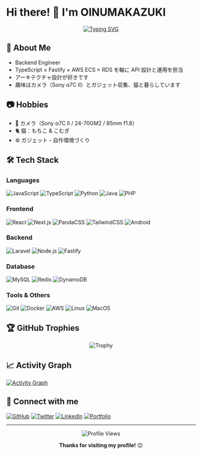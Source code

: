 # Hi there! 👋 I'm OINUMAKAZUKI

<div align="center">

[![Typing SVG](https://readme-typing-svg.herokuapp.com?font=Fira+Code&pause=1000&color=2E9EF7&center=true&vCenter=true&width=435&lines=Software+Developer;Open+Source+Enthusiast;Always+learning+new+things)](https://git.io/typing-svg)

</div>

## 🚀 About Me

- Backend Engineer
- TypeScript × Fastify × AWS ECS × RDS を軸に API 設計と運用を担当
- アーキテクチャ設計が好きです
- 趣味はカメラ（Sony α7C II）とガジェット収集、猫と暮らしています

## 📷 Hobbies
- 📸 カメラ（Sony α7C II / 24-70GM2 / 85mm f1.8）
- 🐈 猫：もちこ & こむぎ
- ⚙ ガジェット・自作環境づくり

## 🛠️ Tech Stack

### Languages
![JavaScript](https://img.shields.io/badge/JavaScript-F7DF1E?style=for-the-badge&logo=javascript&logoColor=black)
![TypeScript](https://img.shields.io/badge/TypeScript-007ACC?style=for-the-badge&logo=typescript&logoColor=white)
![Python](https://img.shields.io/badge/Python-3776AB?style=for-the-badge&logo=python&logoColor=white)
![Java](https://img.shields.io/badge/Java-ED8B00?style=for-the-badge&logo=openjdk&logoColor=white)
![PHP](https://img.shields.io/badge/PHP-777BB4?style=for-the-badge&logo=php&logoColor=white)

### Frontend
![React](https://img.shields.io/badge/React-20232A?style=for-the-badge&logo=react&logoColor=61DAFB)
![Next.js](https://img.shields.io/badge/Next.js-000000?style=for-the-badge&logo=next.js&logoColor=white)
![PandaCSS](https://img.shields.io/badge/PandaCSS-000000?style=for-the-badge&logo=panda&logoColor=white)
![TailwindCSS](https://img.shields.io/badge/Tailwind_CSS-38B2AC?style=for-the-badge&logo=tailwind-css&logoColor=white)
![Android](https://img.shields.io/badge/Android-3DDC84?style=for-the-badge&logo=android&logoColor=white)

### Backend
![Laravel](https://img.shields.io/badge/Laravel-FF2D20?style=for-the-badge&logo=laravel&logoColor=white)
![Node.js](https://img.shields.io/badge/Node.js-43853D?style=for-the-badge&logo=node.js&logoColor=white)
![Fastify](https://img.shields.io/badge/Fastify-000000?style=for-the-badge&logo=fastify&logoColor=white)

### Database
![MySQL](https://img.shields.io/badge/MySQL-00000F?style=for-the-badge&logo=mysql&logoColor=white)
![Redis](https://img.shields.io/badge/Redis-DC382D?style=for-the-badge&logo=redis&logoColor=white)
![DynamoDB](https://img.shields.io/badge/DynamoDB-4053D6?style=for-the-badge&logo=amazon-dynamodb&logoColor=white)

### Tools & Others
![Git](https://img.shields.io/badge/Git-F05032?style=for-the-badge&logo=git&logoColor=white)
![Docker](https://img.shields.io/badge/Docker-2496ED?style=for-the-badge&logo=docker&logoColor=white)
![AWS](https://img.shields.io/badge/AWS-232F3E?style=for-the-badge&logo=amazon-aws&logoColor=white)
![Linux](https://img.shields.io/badge/Linux-FCC624?style=for-the-badge&logo=linux&logoColor=black)
![MacOS](https://img.shields.io/badge/MacOS-000000?style=for-the-badge&logo=apple&logoColor=white)

<!-- ## 📊 GitHub Stats

<div align="center">

![GitHub Stats](https://github-readme-stats.vercel.app/api?username=OINUMAKAZUKI&show_icons=true&theme=tokyonight&hide_border=true)

![Top Languages](https://github-readme-stats.vercel.app/api/top-langs/?username=OINUMAKAZUKI&layout=compact&theme=tokyonight&hide_border=true)

![GitHub Streak](https://github-readme-streak-stats.herokuapp.com/?user=OINUMAKAZUKI&theme=tokyonight&hide_border=true)

</div> -->

## 🏆 GitHub Trophies

<div align="center">

![Trophy](https://github-profile-trophy.vercel.app/?username=OINUMAKAZUKI&theme=tokyonight&no-frame=true&no-bg=true&margin-w=4)

</div>

## 📈 Activity Graph

[![Activity Graph](https://github-readme-activity-graph.vercel.app/graph?username=OINUMAKAZUKI&theme=tokyo-night)](https://github.com/ashutosh00710/github-readme-activity-graph)

## 🔗 Connect with me

[![GitHub](https://img.shields.io/badge/GitHub-100000?style=for-the-badge&logo=github&logoColor=white)](https://github.com/OINUMAKAZUKI)
[![Twitter](https://img.shields.io/badge/Twitter-1DA1F2?style=for-the-badge&logo=twitter&logoColor=white)](https://twitter.com/your_handle)
[![LinkedIn](https://img.shields.io/badge/LinkedIn-0077B5?style=for-the-badge&logo=linkedin&logoColor=white)](https://linkedin.com/in/your_profile)
[![Portfolio](https://img.shields.io/badge/Portfolio-FF5722?style=for-the-badge&logo=todoist&logoColor=white)](https://your-portfolio.com)

---

<div align="center">

![Profile Views](https://komarev.com/ghpvc/?username=OINUMAKAZUKI&color=blue&style=flat-square)

**Thanks for visiting my profile!** 😊

</div>
